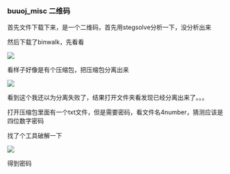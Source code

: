 ### buuoj_misc 二维码

首先文件下载下来，是一个二维码，首先用stegsolve分析一下，没分析出来

然后下载了binwalk，先看看

![](https://pic.imgdb.cn/item/610d49af5132923bf8d06d4d.jpg)

看样子好像是有个压缩包，把压缩包分离出来

![](https://pic.imgdb.cn/item/610d4bff5132923bf8d60534.jpg)

看到这个我还以为分离失败了，结果打开文件夹看发现已经分离出来了。。。

打开压缩包里面有一个txt文件，但是需要密码，看文件名4number，猜测应该是四位数字密码

找了个工具破解一下

![](https://pic.imgdb.cn/item/610d510d5132923bf8e24aa0.jpg)

得到密码

